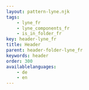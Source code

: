 ```yaml
---
layout: pattern-lyne.njk
tags: 
    - lyne_fr
    - lyne_components_fr
    - is_in_folder_fr
key: header-lyne_fr
title: Header
parent: header-folder-lyne_fr
keywords: header
order: 300
availablelanguages: 
    - de
    - en
---
```

